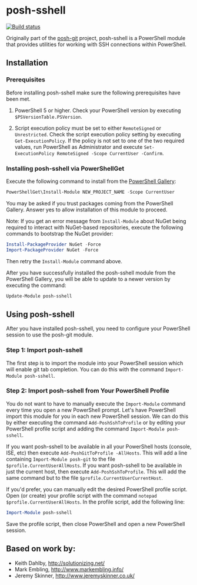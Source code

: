 # posh-sshell

<!--[![posh-git on PowerShell Gallery](https://img.shields.io/powershellgallery/dt/posh-sshell.svg)](https://www.powershellgallery.org/packages/posh-sshell/)-->

[![Build status](https://ci.appveyor.com/api/projects/status/qennndhmb75jab9v?svg=true)](https://ci.appveyor.com/project/JeremySkinner/posh-sshell)


Originally part of the [posh-git](https://github.com/dahlbyk/posh-git) project, posh-sshell is a PowerShell module that provides utilities for working with SSH connections within PowerShell.

## Installation
### Prerequisites
Before installing posh-sshell make sure the following prerequisites have been met.

1. PowerShell 5 or higher. Check your PowerShell version by executing `$PSVersionTable.PSVersion`.

2. Script execution policy must be set to either `RemoteSigned` or `Unrestricted`.
   Check the script execution policy setting by executing `Get-ExecutionPolicy`.
   If the policy is not set to one of the two required values, run PowerShell as Administrator and execute `Set-ExecutionPolicy RemoteSigned -Scope CurrentUser -Confirm`.

### Installing posh-sshell via PowerShellGet
Execute the following command to install from the [PowerShell Gallery](https://www.powershellgallery.com/):

```powershell
PowerShellGet\Install-Module NEW_PROJECT_NAME -Scope CurrentUser
```
You may be asked if you trust packages coming from the PowerShell Gallery. Answer yes to allow installation of this module to proceed.

Note: If you get an error message from `Install-Module` about NuGet being required to interact with NuGet-based repositories, execute the following commands to bootstrap the NuGet provider:
```powershell
Install-PackageProvider NuGet -Force
Import-PackageProvider NuGet -Force
```
Then retry the `Install-Module` command above.

After you have successfully installed the posh-sshell module from the PowerShell Gallery, you will be able to update to a newer version by executing the command:
```powershell
Update-Module posh-sshell
```

## Using posh-sshell
After you have installed posh-sshell, you need to configure your PowerShell session to use the posh-git module.

### Step 1: Import posh-sshell
The first step is to import the module into your PowerShell session which will enable git tab completion.
You can do this with the command `Import-Module posh-sshell`.

### Step 2: Import posh-sshell from Your PowerShell Profile
You do not want to have to manually execute the `Import-Module` command every time you open a new PowerShell prompt.
Let's have PowerShell import this module for you in each new PowerShell session.
We can do this by either executing the command `Add-PoshSshToProfile` or by editing your PowerShell profile script and adding the command `Import-Module posh-sshell`.

If you want posh-sshell to be available in all your PowerShell hosts (console, ISE, etc) then execute `Add-PoshGitToProfile -AllHosts`.
This will add a line containing `Import-Module posh-git` to the file `$profile.CurrentUserAllHosts`.
If you want posh-sshell to be available in just the current host, then execute `Add-PoshSshToProfile`.
This will add the same command but to the file `$profile.CurrentUserCurrentHost`.

If you'd prefer, you can manually edit the desired PowerShell profile script.
Open (or create) your profile script with the command `notepad $profile.CurrentUserAllHosts`.
In the profile script, add the following line:
```powershell
Import-Module posh-sshell
```
Save the profile script, then close PowerShell and open a new PowerShell session.

## Based on work by:

 - Keith Dahlby, http://solutionizing.net/
 - Mark Embling, http://www.markembling.info/
 - Jeremy Skinner, http://www.jeremyskinner.co.uk/
